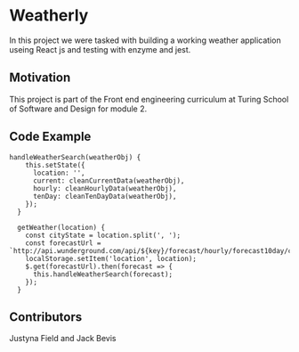 # Weatherly

In this project we were tasked with building a working weather application useing React js and testing with enzyme and jest.

## Motivation

This project is part of the Front end engineering curriculum at Turing School of Software and Design for module 2.

## Code Example

```
handleWeatherSearch(weatherObj) {
    this.setState({
      location: '',
      current: cleanCurrentData(weatherObj),
      hourly: cleanHourlyData(weatherObj),
      tenDay: cleanTenDayData(weatherObj),
    });
  }

  getWeather(location) {
    const cityState = location.split(', ');
    const forecastUrl = `http://api.wunderground.com/api/${key}/forecast/hourly/forecast10day/conditions/q/${cityState[1]}/${cityState[0]}.json`;
    localStorage.setItem('location', location);
    $.get(forecastUrl).then(forecast => {
      this.handleWeatherSearch(forecast);
    });
  }
  ```
  ## Contributors
  Justyna Field and Jack Bevis
